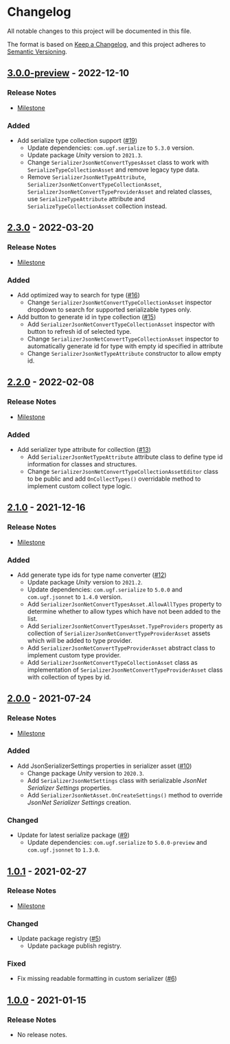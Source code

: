 # Changelog

All notable changes to this project will be documented in this file.

The format is based on [Keep a Changelog](https://keepachangelog.com/en/1.0.0/),
and this project adheres to [Semantic Versioning](https://semver.org/spec/v2.0.0.html).

## [3.0.0-preview](https://github.com/unity-game-framework/ugf-serialize-jsonnet/releases/tag/3.0.0-preview) - 2022-12-10  

### Release Notes

- [Milestone](https://github.com/unity-game-framework/ugf-serialize-jsonnet/milestone/6?closed=1)  
    

### Added

- Add serialize type collection support  ([#19](https://github.com/unity-game-framework/ugf-serialize-jsonnet/issues/19))  
    - Update dependencies: `com.ugf.serialize` to `5.3.0` version.
    - Update package _Unity_ version to `2021.3`.
    - Change `SerializerJsonNetConvertTypesAsset` class to work with `SerializeTypeCollectionAsset` and remove legacy type data.
    - Remove `SerializerJsonNetTypeAttribute`, `SerializerJsonNetConvertTypeCollectionAsset`, `SerializerJsonNetConvertTypeProviderAsset` and related classes, use `SerializeTypeAttribute` attribute and `SerializeTypeCollectionAsset` collection instead.

## [2.3.0](https://github.com/unity-game-framework/ugf-serialize-jsonnet/releases/tag/2.3.0) - 2022-03-20  

### Release Notes

- [Milestone](https://github.com/unity-game-framework/ugf-serialize-jsonnet/milestone/5?closed=1)  
    

### Added

- Add optimized way to search for type ([#16](https://github.com/unity-game-framework/ugf-serialize-jsonnet/issues/16))  
    - Change `SerializerJsonNetConvertTypeCollectionAsset` inspector dropdown to search for supported serializable types only.
- Add button to generate id in type collection ([#15](https://github.com/unity-game-framework/ugf-serialize-jsonnet/issues/15))  
    - Add `SerializerJsonNetConvertTypeCollectionAsset` inspector with button to refresh id of selected type.
    - Change `SerializerJsonNetConvertTypeCollectionAsset` inspector to automatically generate id for type with empty id specified in attribute
    - Change `SerializerJsonNetTypeAttribute` constructor to allow empty id.

## [2.2.0](https://github.com/unity-game-framework/ugf-serialize-jsonnet/releases/tag/2.2.0) - 2022-02-08  

### Release Notes

- [Milestone](https://github.com/unity-game-framework/ugf-serialize-jsonnet/milestone/4?closed=1)  
    

### Added

- Add serializer type attribute for collection ([#13](https://github.com/unity-game-framework/ugf-serialize-jsonnet/issues/13))  
    - Add `SerializerJsonNetTypeAttribute` attribute class to define type id information for classes and structures.
    - Change `SerializerJsonNetConvertTypeCollectionAssetEditor` class to be public and add `OnCollectTypes()` overridable method to implement custom collect type logic.

## [2.1.0](https://github.com/unity-game-framework/ugf-serialize-jsonnet/releases/tag/2.1.0) - 2021-12-16  

### Release Notes

- [Milestone](https://github.com/unity-game-framework/ugf-serialize-jsonnet/milestone/3?closed=1)  
    

### Added

- Add generate type ids for type name converter ([#12](https://github.com/unity-game-framework/ugf-serialize-jsonnet/pull/12))  
    - Update package _Unity_ version to `2021.2`.
    - Update dependencies: `com.ugf.serialize` to `5.0.0` and `com.ugf.jsonnet` to `1.4.0` version.
    - Add `SerializerJsonNetConvertTypesAsset.AllowAllTypes` property to determine whether to allow types which have not been added to the list.
    - Add `SerializerJsonNetConvertTypesAsset.TypeProviders` property as collection of `SerializerJsonNetConvertTypeProviderAsset` assets which will be added to type provider.
    - Add `SerializerJsonNetConvertTypeProviderAsset` abstract class to implement custom type provider.
    - Add `SerializerJsonNetConvertTypeCollectionAsset` class as implementation of `SerializerJsonNetConvertTypeProviderAsset` class with collection of types by id.

## [2.0.0](https://github.com/unity-game-framework/ugf-serialize-jsonnet/releases/tag/2.0.0) - 2021-07-24  

### Release Notes

- [Milestone](https://github.com/unity-game-framework/ugf-serialize-jsonnet/milestone/2?closed=1)  
    

### Added

- Add JsonSerializerSettings properties in serializer asset ([#10](https://github.com/unity-game-framework/ugf-serialize-jsonnet/pull/10))  
    - Change package _Unity_ version to `2020.3`.
    - Add `SerializerJsonNetSettings` class with serializable _JsonNet Serializer Settings_ properties.
    - Add `SerializerJsonNetAsset.OnCreateSettings()` method to override _JsonNet Serializer Settings_ creation.

### Changed

- Update for latest serialize package ([#9](https://github.com/unity-game-framework/ugf-serialize-jsonnet/pull/9))  
    - Update dependencies: `com.ugf.serialize` to `5.0.0-preview` and `com.ugf.jsonnet` to `1.3.0`.

## [1.0.1](https://github.com/unity-game-framework/ugf-serialize-jsonnet/releases/tag/1.0.1) - 2021-02-27  

### Release Notes

- [Milestone](https://github.com/unity-game-framework/ugf-serialize-jsonnet/milestone/1?closed=1)  
    

### Changed

- Update package registry ([#5](https://github.com/unity-game-framework/ugf-serialize-jsonnet/pull/5))  
    - Update package publish registry.

### Fixed

- Fix missing readable formatting in custom serializer ([#6](https://github.com/unity-game-framework/ugf-serialize-jsonnet/pull/6))

## [1.0.0](https://github.com/unity-game-framework/ugf-serialize-jsonnet/releases/tag/1.0.0) - 2021-01-15  

### Release Notes

- No release notes.


